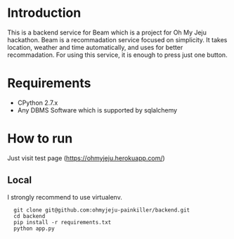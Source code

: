 # Introduction
 This is a backend service for Beam which is a project for Oh My Jeju hackathon.
Beam is a recommadation service focused on simplicity. It takes location, weather and time automatically, and uses for better recommadation. For using this service, it is enough to press just one button.

# Requirements

 * CPython 2.7.x
 * Any DBMS Software which is supported by sqlalchemy


# How to run
 Just visit test page (https://ohmyjeju.herokuapp.com/)

## Local
 I strongly recommend to use virtualenv. 

      git clone git@github.com:ohmyjeju-painkiller/backend.git
      cd backend
      pip install -r requirements.txt
      python app.py


